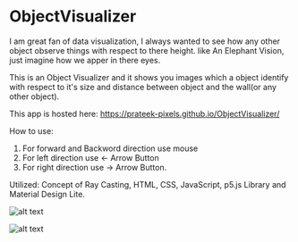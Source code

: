 # ObjectVisualizer

I am great fan of data visualization, I always wanted to see how any 
other object observe things with respect to there height.
like An Elephant Vision, just imagine how we apper in there eyes.

This is an Object Visualizer and it shows you images which a object
identify with respect to it's size and distance 
between object and the wall(or any other object).

This app is hosted here: https://prateek-pixels.github.io/ObjectVisualizer/

How to use: 
1. For forward and Backword direction use mouse
2. For left direction use <- Arrow Button
3. For right direction use -> Arrow Button.

Utilized: Concept of Ray Casting, HTML, CSS, JavaScript, p5.js Library and Material Design Lite.


![alt text](https://drive.google.com/file/d/1ynyGC6LozkSaHakWV92n8GPVItKzFy6z/view?usp=sharing)

![alt text](https://drive.google.com/file/d/1hj8IRTAPgZUvduKJMncAMt7pcISfEGAE/view?usp=sharing)
